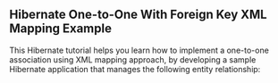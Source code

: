 ## Hibernate One-to-One With Foreign Key XML Mapping Example
This Hibernate tutorial helps you learn how to implement a one-to-one association using XML mapping approach, by developing a sample Hibernate application that manages the following entity relationship:
